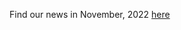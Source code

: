 Find our news in November, 2022 [here](https://drive.google.com/file/d/1bhN406nqbNhDFuOVo3wC2DuXeHQ8_b-b/view?usp=drive_link)
